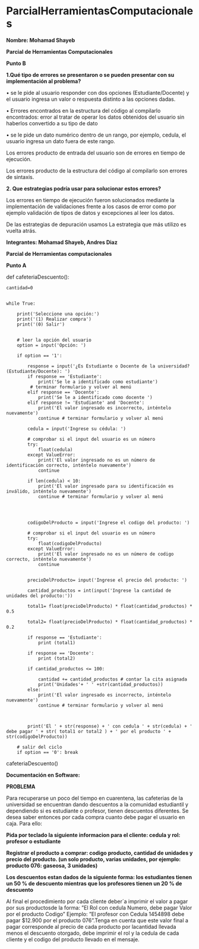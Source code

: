 # ParcialHerramientasComputacionales

**Nombre: Mohamad Shayeb**

**Parcial de Herramientas Computacionales**

**Punto B**


**1.Qué tipo de errores se presentaron o se pueden presentar con su implementación al problema?**

•	se le pide al usuario responder con dos opciones (Estudiante/Docente) y el usuario ingresa un valor o respuesta distinto a las opciones dadas.

•	Errores encontrados en la estructura del código al compilarlo encontrados:
error al tratar de operar los datos obtenidos del usuario sin haberlos convertido a su tipo de dato

•	se le pide un dato numérico dentro de un rango, por ejemplo, cedula, el usuario ingresa un dato fuera de este rango.

Los errores producto de entrada del usuario son de errores en tiempo de ejecución.

Los errores producto de la estructura del código al compilarlo son errores de sintaxis.

**2. Que estrategias podría usar para solucionar estos errores?**

Los errores en tiempo de ejecución fueron solucionados mediante la implementación de validaciones frente a los casos de error como por ejemplo validación de tipos de datos y excepciones al leer los datos.

De las estrategias de depuración usamos La estrategia que más utilizo es vuelta atrás.



**Integrantes: Mohamad Shayeb, Andres Diaz**

**Parcial de Herramientas computacionales**

**Punto A**





def cafeteriaDescuento():

    cantidad=0
    

    while True:
        
        print('Seleccione una opción:')
        print('(1) Realizar compra')
        print('(0) Salir')


        # leer la opción del usuario 
        option = input('Opción: ')

        if option == '1':

            response = input('¿Es Estudiante o Docente de la universidad?(Estudiante/Docente): ')
            if response == 'Estudiante':
                print('Se le a identificado como estudiante')
             # terminar formulario y volver al menú
            elif response == 'Docente':
                print('Se le a identificado como docente ')
            elif response != 'Estudiante' and 'Docente':
                print('El valor ingresado es incorrecto, inténtelo nuevamente')
                continue # terminar formulario y volver al menú            

            cedula = input('Ingrese su cédula: ')

            # comprobar si el input del usuario es un número
            try:
                float(cedula)
            except ValueError:
                print('El valor ingresado no es un número de identificación correcto, inténtelo nuevamente')
                continue

            if len(cedula) < 10:
                print('El valor ingresado para su identificación es inválido, inténtelo nuevamente')
                continue # terminar formulario y volver al menú



        
            codigoDelProducto = input('Ingrese el codigo del producto: ')

            # comprobar si el input del usuario es un número
            try:
                float(codigoDelProducto)
            except ValueError:
                print('El valor ingresado no es un número de codigo correcto, inténtelo nuevamente')
                continue
            
            
            precioDelProducto= input('Ingrese el precio del producto: ')

            cantidad_productos = int(input('Ingrese la cantidad de unidades del producto:'))

            total1= float(precioDelProducto) * float(cantidad_productos) * 0.5

            total2= float(precioDelProducto) * float(cantidad_productos) * 0.2

            if response == 'Estudiante':
                print (total1)

            if response == 'Docente':
                print (total2)
                                                   
            if cantidad_productos <= 100:

                cantidad += cantidad_productos # contar la cita asignada
                print('Unidades'+ ' ' +str(cantidad_productos))                
            else:
                print('El valor ingresado es incorrecto, inténtelo nuevamente')
                continue # terminar formulario y volver al menú


                
            print('El ' + str(response) + ' con cedula ' + str(cedula) + ' debe pagar ' + str( total1 or total2 ) + ' por el producto ' + str(codigoDelProducto))

        # salir del ciclo
        if option == '0': break
            
cafeteriaDescuento()   

**Documentación en Software:**

**PROBLEMA**

Para recuperarse un poco del tiempo en cuarentena, las cafeterias de la universidad se encuentran dando descuentos a la comunidad estudiantil y dependiendo si es estudiante o profesor, tienen descuentos diferentes. Se desea saber entonces por cada compra cuanto debe pagar el usuario en caja. Para ello:

**Pida por teclado la siguiente informacion para el cliente: cedula y rol: profesor o estudiante** 

**Registrar el producto a comprar: codigo producto, cantidad de unidades y precio del producto. (un solo producto, varias unidades, por ejemplo: producto 076: gaseosa, 3 unidades)**

**Los descuentos estan dados de la siguiente forma: los estudiantes tienen un 50 % de descuento mientras que los profesores tienen un 20 % de descuento**

Al final el procedimiento por cada cliente deber´a imprimir el valor a pagar por sus productosde la forma: ”El Rol con cedula Numero, debe pagar Valor por el producto Codigo” Ejemplo: ”El profesor con Cedula 1454898 debe pagar $12.900 por el producto 076”.Tenga en cuenta que este valor final a pagar corresponde al precio de cada producto por lacantidad llevada menos el descuento otorgado, debe imprimir el rol y la cedula de cada cliente y el codigo del producto llevado en el mensaje.






























        
